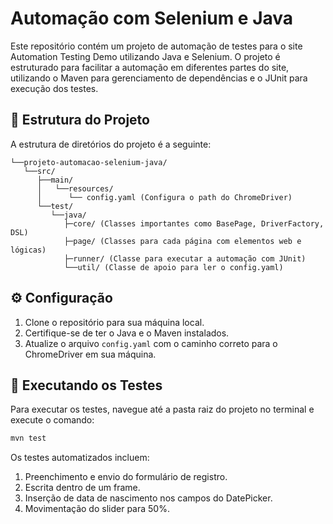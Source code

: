 # Automação com Selenium e Java

Este repositório contém um projeto de automação de testes para o site Automation Testing Demo utilizando Java e
Selenium. O projeto é estruturado para facilitar a automação em diferentes partes do site, utilizando o Maven para
gerenciamento de dependências e o JUnit para execução dos testes.

## 📂 Estrutura do Projeto

A estrutura de diretórios do projeto é a seguinte:

````
└──projeto-automacao-selenium-java/
   └──src/
      ├──main/
      │   └──resources/
      │      └── config.yaml (Configura o path do ChromeDriver)
      └──test/
         └──java/
            ├─core/ (Classes importantes como BasePage, DriverFactory, DSL)
            ├─page/ (Classes para cada página com elementos web e lógicas)
            ├─runner/ (Classe para executar a automação com JUnit)
            └──util/ (Classe de apoio para ler o config.yaml)
````

## ⚙️ Configuração

1. Clone o repositório para sua máquina local.
2. Certifique-se de ter o Java e o Maven instalados.
3. Atualize o arquivo `config.yaml` com o caminho correto para o ChromeDriver em sua máquina.

## 🚀 Executando os Testes

Para executar os testes, navegue até a pasta raiz do projeto no terminal e execute o comando:

```bash
mvn test
```

Os testes automatizados incluem:

1. Preenchimento e envio do formulário de registro.
2. Escrita dentro de um frame.
3. Inserção de data de nascimento nos campos do DatePicker.
4. Movimentação do slider para 50%.